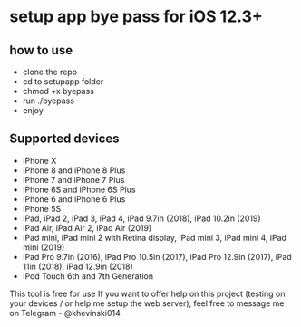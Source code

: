 # setup app bye pass for iOS 12.3+

## how to use

- clone the repo
- cd to setupapp folder
- chmod +x byepass
- run ./byepass
- enjoy

## Supported devices
- iPhone X
- iPhone 8 and iPhone 8 Plus
- iPhone 7 and iPhone 7 Plus
- iPhone 6S and iPhone 6S Plus
- iPhone 6 and iPhone 6 Plus
- iPhone 5S
- iPad, iPad 2, iPad 3, iPad 4, iPad 9.7in (2018), iPad 10.2in (2019)
- iPad Air, iPad Air 2, iPad Air (2019)
- iPad mini, iPad mini 2 with Retina display, iPad mini 3, iPad mini 4, iPad mini (2019)
- iPad Pro 9.7in (2016), iPad Pro 10.5in (2017), iPad Pro 12.9in (2017), iPad 11in (2018), iPad 12.9in (2018)
- iPod Touch 6th and 7th Generation

This tool is free for use
If you want to offer help on this project (testing on your devices / or help me setup the web server), feel free to message me on Telegram - @khevinski014
